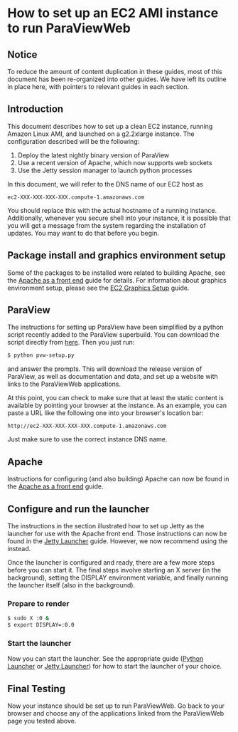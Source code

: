 # How to set up an EC2 AMI instance to run ParaViewWeb

## Notice

To reduce the amount of content duplication in these guides, most of this document has been re-organized into other guides.  We have left its outline in place here, with pointers to relevant guides in each section.

## Introduction

This document describes how to set up a clean EC2 instance, running Amazon Linux AMI, and launched on a g2.2xlarge instance.  The configuration described will be the following:

1. Deploy the latest nightly binary version of ParaView
2. Use a recent version of Apache, which now supports web sockets
3. Use the Jetty session manager to launch python processes

In this document, we will refer to the DNS name of our EC2 host as

    ec2-XXX-XXX-XXX-XXX.compute-1.amazonaws.com

You should replace this with the actual hostname of a running instance. Additionally, whenever you secure shell into your instance, it is possible that you will get a message from the system regarding the installation of updates.  You may want to do that before you begin.

## Package install and graphics environment setup

Some of the packages to be installed were related to building Apache, see the [Apache as a front end](/paraviewweb/docs/guides/apache_front_end.html) guide for details.  For information about graphics environment setup, please see the [EC2 Graphics Setup](/paraviewweb/docs/guides/graphics_on_ec2_g2.html) guide.

## ParaView

The instructions for setting up ParaView have been simplified by a python script recently added to the ParaView superbuild.  You can download the script directly from [here](http://www.paraview.org/gitweb?p=ParaViewSuperbuild.git;a=blob_plain;f=Scripts/pvw-setup.py;hb=HEAD).  Then you just run:

```sh
$ python pvw-setup.py
```

and answer the prompts.  This will download the release version of ParaView, as well as documentation and data, and set up a website with links to the ParaViewWeb applications.

At this point, you can check to make sure that at least the static content is available by pointing your browser at the instance.  As an example, you can paste a URL like the following one into your browser's location bar:

    http://ec2-XXX-XXX-XXX-XXX.compute-1.amazonaws.com

Just make sure to use the correct instance DNS name.

## Apache

Instructions for configuring (and also building) Apache can now be found in the [Apache as a front end](/paraviewweb/docs/guides/apache_front_end.html) guide.

## Configure and run the launcher

The instructions in the section illustrated how to set up Jetty as the launcher for use with the Apache front end.  Those instructions can now be found in the [Jetty Launcher](/paraviewweb/docs/guides/jetty_session_manager.html) guide.  However, we now recommend using the  instead.

Once the launcher is configured and ready, there are a few more steps before you can start it.  The final steps involve starting an X server (in the background), setting the DISPLAY environment variable, and finally running the launcher itself (also in the background).

### Prepare to render

```sh
$ sudo X :0 &
$ export DISPLAY=:0.0
```

### Start the launcher

Now you can start the launcher.  See the appropriate guide ([Python Launcher](/paraviewweb/docs/guides/python_launcher.html) or [Jetty Launcher](/paraviewweb/docs/guides/jetty_session_manager.html)) for how to start the launcher of your choice.

## Final Testing

Now your instance should be set up to run ParaViewWeb.  Go back to your browser and choose any of the applications linked from the ParaViewWeb page you tested above.
